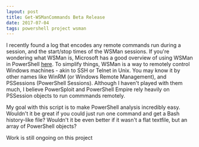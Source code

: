 ```yaml
---
layout: post
title: Get-WSManCommands Beta Release
date: 2017-07-04
tags: powershell project wsman
---
```

I recently found a log that encodes any remote commands run during a session, and the start/stop times of the WSMan sessions. If you're wondering what WSMan is, Microsoft has a good overview of using WSMan in PowerShell [here](https://msdn.microsoft.com/en-us/powershell/reference/5.0/microsoft.wsman.management/providers/wsman-provider). To simplify things, WSMan is a way to remotely control Windows machines - akin to SSH or Telnet in Unix. You may know it by other names like WinRM (or Windows Remote Management), and PSSessions (PowerShell Sessions). Although I haven't played with them much, I believe PowerSploit and PowerShell Empire rely heavily on PSSession objects to run commmands remotely.

My goal with this script is to make PowerShell analysis incredibly easy. Wouldn't it be great if you could just run one command and get a Bash history-like file? Wouldn't it be even better if it wasn't a flat textfile, but an array of PowerShell objects?

Work is still ongoing on this project